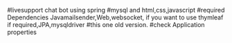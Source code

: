 #livesupport chat bot using spring 
#mysql and html,css,javascript
#required Dependencies Javamailsender,Web,websocket, if you want to use thymleaf if required,JPA,mysqldriver
#this one old version.
#check Application properties

